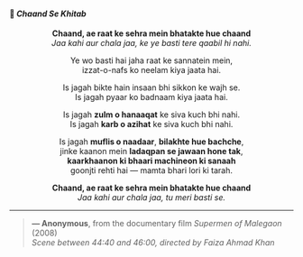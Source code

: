#### 🌙 *Chaand Se Khitab*  

<div align="center">

**Chaand, ae raat ke sehra mein bhatakte hue chaand**  
*Jaa kahi aur chala jaa, ke ye basti tere qaabil hi nahi.*  

Ye wo basti hai jaha raat ke sannatein mein,  
izzat-o-nafs ko neelam kiya jaata hai.  

Is jagah bikte hain insaan bhi sikkon ke wajh se.  
Is jagah pyaar ko badnaam kiya jaata hai.  

Is jagah **zulm o hanaaqat** ke siva kuch bhi nahi.  
Is jagah **karb o azihat** ke siva kuch bhi nahi.  

Is jagah **muflis o naadaar**, **bilakhte hue bachche**,  
jinke kaanon mein **ladaqpan se jawaan hone tak**,  
**kaarkhaanon ki bhaari machineon ki sanaah**  
goonjti rehti hai — mamta bhari lori ki tarah.  

**Chaand, ae raat ke sehra mein bhatakte hue chaand**  
*Jaa kahi aur chala jaa, tu meri basti se.*  

</div>

---

> **— Anonymous**, from the documentary film *Supermen of Malegaon* (2008)  
> _Scene between 44:40 and 46:00, directed by Faiza Ahmad Khan_
